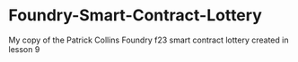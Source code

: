 # Foundry-Smart-Contract-Lottery
My copy of the Patrick Collins Foundry f23 smart contract lottery created in lesson 9
